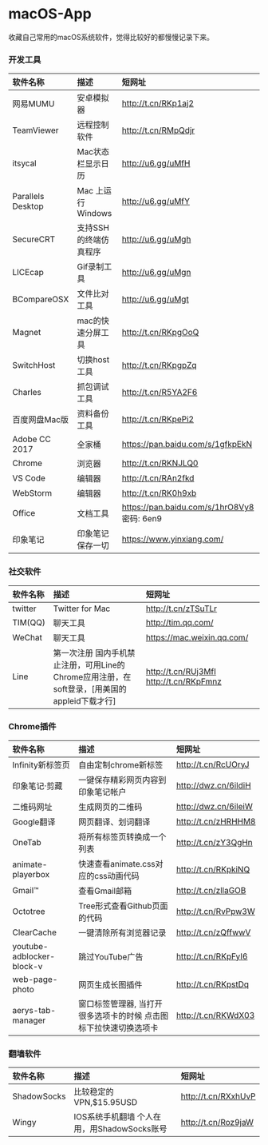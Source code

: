 # macOS-App
收藏自己常用的macOS系统软件，觉得比较好的都慢慢记录下来。

###  开发工具

| 软件名称  | 描述  | 短网址 |
| :------------ |:---------------|:----------|
| 网易MUMU | 安卓模拟器 |http://t.cn/RKp1aj2 |
| TeamViewer | 远程控制软件 | http://t.cn/RMpQdjr |
| itsycal   | Mac状态栏显示日历 | http://u6.gg/uMfH |
| Parallels Desktop | Mac 上运行 Windows | http://u6.gg/uMfY |
| SecureCRT | 支持SSH的终端仿真程序 | http://u6.gg/uMgh |
| LICEcap 	| Gif录制工具 | http://u6.gg/uMgn |
| BCompareOSX | 文件比对工具 | http://u6.gg/uMgt | 
| Magnet | mac的快速分屏工具 | http://t.cn/RKpgOoQ |
| SwitchHost | 切换host工具 | http://t.cn/RKpgpZq | 
| Charles | 抓包调试工具 | http://t.cn/R5YA2F6 | 
| 百度网盘Mac版 | 资料备份工具 | http://t.cn/RKpePi2 |
| Adobe CC 2017 | 全家桶 | https://pan.baidu.com/s/1gfkpEkN |
| Chrome | 浏览器 | http://t.cn/RKNJLQ0 |
| VS Code | 编辑器 | http://t.cn/RAn2fkd | 
| WebStorm | 编辑器 | http://t.cn/RK0h9xb | 
| Office | 文档工具 | https://pan.baidu.com/s/1hrO8Vy8 密码: 6en9 | 
| 印象笔记 | 印象笔记保存一切 | https://www.yinxiang.com/ |

###  社交软件

| 软件名称  | 描述  | 短网址 |
| :------------ |:---------------|:----------|
| twitter | Twitter for Mac | http://t.cn/zTSuTLr |
| TIM(QQ) | 聊天工具 | http://tim.qq.com/ |
| WeChat | 聊天工具 | https://mac.weixin.qq.com/ |
| Line | 第一次注册 国内手机禁止注册，可用Line的Chrome应用注册，在soft登录，[用美国的appleid下载才行]| http://t.cn/RUj3MfI  http://t.cn/RKpFmnz | 


### Chrome插件

| 软件名称  | 描述  | 短网址 |
| :------------ |:---------------|:----------|
| Infinity新标签页 | 自由定制chrome新标签 |http://t.cn/RcUOryJ |
| 印象笔记·剪藏   | 一键保存精彩网页内容到印象笔记帐户 | http://dwz.cn/6ildiH |
| 二维码网址   | 生成网页的二维码 |  http://dwz.cn/6ileiW |
| Google翻译   | 网页翻译、划词翻译 | http://t.cn/zHRHHM8 |
| OneTab | 将所有标签页转换成一个列表 | http://t.cn/zY3QgHn | 
| animate-playerbox | 快速查看animate.css对应的css动画代码 | http://t.cn/RKpkiNQ |
| Gmail™ | 查看Gmail邮箱 | http://t.cn/zllaGOB |
| Octotree | Tree形式查看Github页面的代码 | http://t.cn/RvPpw3W | 
| ClearCache | 一键清除所有浏览器记录 | http://t.cn/zQffwwV |
| youtube-adblocker-block-v | 跳过YouTube广告 | http://t.cn/RKpFyI6 |
| web-page-photo | 网页生成长图插件 | http://t.cn/RKpstDq | 
| aerys-tab-manager | 窗口标签管理器, 当打开很多选项卡的时候 点击图标下拉快速切换选项卡 | http://t.cn/RKWdX03 |

###  翻墙软件

| 软件名称  | 描述  | 短网址 |
| :------------ |:---------------|:----------|
| ShadowSocks | 比较稳定的VPN,$15.95USD | http://t.cn/RXxhUvP |
| Wingy | IOS系统手机翻墙 个人在用，用ShadowSocks账号 | http://t.cn/Roz9jaW | 
